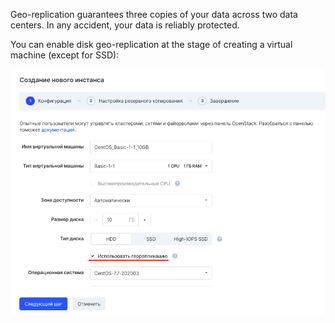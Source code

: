 Geo-replication guarantees three copies of your data across two data centers. In any accident, your data is reliably protected.

You can enable disk geo-replication at the stage of creating a virtual machine (except for SSD):

![](./assets/1596059583983-1596059583983.png)
